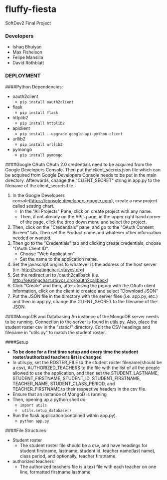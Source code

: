 # fluffy-fiesta
SoftDev2 Final Project

### Developers
* Ishaq Bhuiyan
* Max Fishelson
* Felipe Mansilla
* David Rothblatt

### DEPLOYMENT
####Python Dependencies:
 * oauth2client
    * <code>pip install oauth2client</code>
 * flask
    * <code>pip install flask</code>
 * httplib2
    * <code>pip install httplib2</code>
 * apiclient
    * <code>pip install --upgrade google-api-python-client</code>
 * urllib2
    * <code>pip install urllib2</code>
 * pymongo
    * <code>pip install pymongo</code>

####Google OAuth
OAuth 2.0 credentials need to be acquired from the Google Developers Console. Then put the client_secrets.json file which can be acquired from Google Developers Console needs to be put in the main directory. Afterwards, change the "CLIENT_SECRET" string in app.py to the filename of the client_secrets file.
 1. In the Google Developers console(https://console.developers.google.com), create a new project called seating chart.
    * In the "All Projects" Pane, click on create project with any name.
    * Then, if not already on the APIs page, in the upper right hand corner of the page, click the drop down menu and select the project.
 2. Then, click on the "Credentials" pane, and go to the "OAuth Consent Screen" tab. Then set the Product name and whatever other information needed or wanted.
 3. Then go to the "Credentials" tab and clicking create credentials, choose "OAuth Client ID".
    * Choose "Web Application"
    * Set the name to the application name.
 4. Set the javascript origins to whatever is the address of the host server (i.e. http://seatingchart.stuycs.org)
 5. Set the redirect uri to <server address>/oauth2callback (i.e. http://seatingchart.stuycs.org/oauth2callback)
 6. Click "Create" and then, after closing the popup with the OAuth client information, click on the client id created and select "Download JSON"
 7. Put the JSON file in the directory with the server files (i.e. app.py, etc.) and then in app.py, change the CLIENT_SECRET to the filename of the JSON.

####MongoDB and Databasing
An instance of the MongoDB server needs to be running. Connection to the server is found in utils.py. Also, place the student roster csv in the "static/" directory. Edit the CSV headings and filename in "utils.py" to match the student roster.

####Setup
  * <b>To be done for a first time setup and every time the student roster/authorized teachers list is changed</b>
  * In utils.py, set the ROSTER_FILE to the student roster filename(should be a csv), AUTHORIZED_TEACHERS to the file with the list of all the people allowed to use the application,
    and then set the STUDENT_LASTNAME, STUDENT_FIRSTNAME, STUDENT_ID, STUDENT_FIRSTNAME, TEACHER_NAME, STUDENT_CLASS_PERIOD, and TEACHER_FIRSTNAME to their respective headers in the
    csv file.
  * Ensure that an instance of MongoD is running
  * Then, opening up a python shell do:
     * <code>import utils</code>
     * <code> utils.setup_database()</code>
  * Run the flask application(contained within app.py).
     * <code>python app.py</code>

####File Structures
  * Student roster
    * The student roster file should be a csv, and have headings for student firstname, lastname, student id, teacher name(last name), class period, and optionally, teacher firstname.
  * authorized teachers
    * The authorized teachers file is a text file with each teacher on one line, formatted firstname lastname
